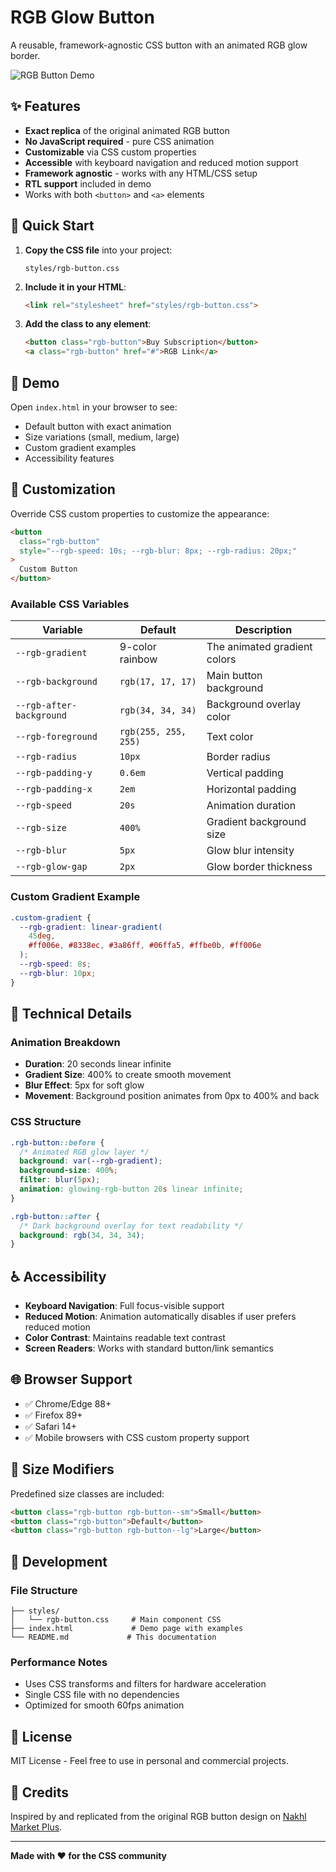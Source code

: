 # RGB Glow Button

A reusable, framework-agnostic CSS button with an animated RGB glow border.

![RGB Button Demo](https://img.shields.io/badge/CSS-RGB%20Animation-ff6b6b?style=for-the-badge&logo=css3)

## ✨ Features

- **Exact replica** of the original animated RGB button
- **No JavaScript required** - pure CSS animation
- **Customizable** via CSS custom properties
- **Accessible** with keyboard navigation and reduced motion support
- **Framework agnostic** - works with any HTML/CSS setup
- **RTL support** included in demo
- Works with both `<button>` and `<a>` elements

## 🚀 Quick Start

1. **Copy the CSS file** into your project:
   ```
   styles/rgb-button.css
   ```

2. **Include it in your HTML**:
   ```html
   <link rel="stylesheet" href="styles/rgb-button.css">
   ```

3. **Add the class to any element**:
   ```html
   <button class="rgb-button">Buy Subscription</button>
   <a class="rgb-button" href="#">RGB Link</a>
   ```

## 📖 Demo

Open `index.html` in your browser to see:
- Default button with exact animation
- Size variations (small, medium, large)
- Custom gradient examples
- Accessibility features

## 🎨 Customization

Override CSS custom properties to customize the appearance:

```html
<button 
  class="rgb-button" 
  style="--rgb-speed: 10s; --rgb-blur: 8px; --rgb-radius: 20px;"
>
  Custom Button
</button>
```

### Available CSS Variables

| Variable | Default | Description |
|----------|---------|-------------|
| `--rgb-gradient` | 9-color rainbow | The animated gradient colors |
| `--rgb-background` | `rgb(17, 17, 17)` | Main button background |
| `--rgb-after-background` | `rgb(34, 34, 34)` | Background overlay color |
| `--rgb-foreground` | `rgb(255, 255, 255)` | Text color |
| `--rgb-radius` | `10px` | Border radius |
| `--rgb-padding-y` | `0.6em` | Vertical padding |
| `--rgb-padding-x` | `2em` | Horizontal padding |
| `--rgb-speed` | `20s` | Animation duration |
| `--rgb-size` | `400%` | Gradient background size |
| `--rgb-blur` | `5px` | Glow blur intensity |
| `--rgb-glow-gap` | `2px` | Glow border thickness |

### Custom Gradient Example

```css
.custom-gradient {
  --rgb-gradient: linear-gradient(
    45deg,
    #ff006e, #8338ec, #3a86ff, #06ffa5, #ffbe0b, #ff006e
  );
  --rgb-speed: 8s;
  --rgb-blur: 10px;
}
```

## 🎯 Technical Details

### Animation Breakdown
- **Duration**: 20 seconds linear infinite
- **Gradient Size**: 400% to create smooth movement
- **Blur Effect**: 5px for soft glow
- **Movement**: Background position animates from 0px to 400% and back

### CSS Structure
```css
.rgb-button::before {
  /* Animated RGB glow layer */
  background: var(--rgb-gradient);
  background-size: 400%;
  filter: blur(5px);
  animation: glowing-rgb-button 20s linear infinite;
}

.rgb-button::after {
  /* Dark background overlay for text readability */
  background: rgb(34, 34, 34);
}
```

## ♿ Accessibility

- **Keyboard Navigation**: Full focus-visible support
- **Reduced Motion**: Animation automatically disables if user prefers reduced motion
- **Color Contrast**: Maintains readable text contrast
- **Screen Readers**: Works with standard button/link semantics

## 🌐 Browser Support

- ✅ Chrome/Edge 88+
- ✅ Firefox 89+
- ✅ Safari 14+
- ✅ Mobile browsers with CSS custom property support

## 📱 Size Modifiers

Predefined size classes are included:

```html
<button class="rgb-button rgb-button--sm">Small</button>
<button class="rgb-button">Default</button>
<button class="rgb-button rgb-button--lg">Large</button>
```

## 🔧 Development

### File Structure
```
├── styles/
│   └── rgb-button.css     # Main component CSS
├── index.html             # Demo page with examples
└── README.md             # This documentation
```

### Performance Notes
- Uses CSS transforms and filters for hardware acceleration
- Single CSS file with no dependencies
- Optimized for smooth 60fps animation

## 📄 License

MIT License - Feel free to use in personal and commercial projects.

## 🙏 Credits

Inspired by and replicated from the original RGB button design on [Nakhl Market Plus](https://nakhlmarket.com/nakhlplus/).

---

**Made with ❤️ for the CSS community**